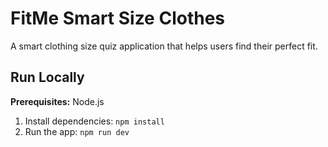 # FitMe Smart Size Clothes

A smart clothing size quiz application that helps users find their perfect fit.

## Run Locally

**Prerequisites:** Node.js

1. Install dependencies:
   `npm install`
2. Run the app:
   `npm run dev`
